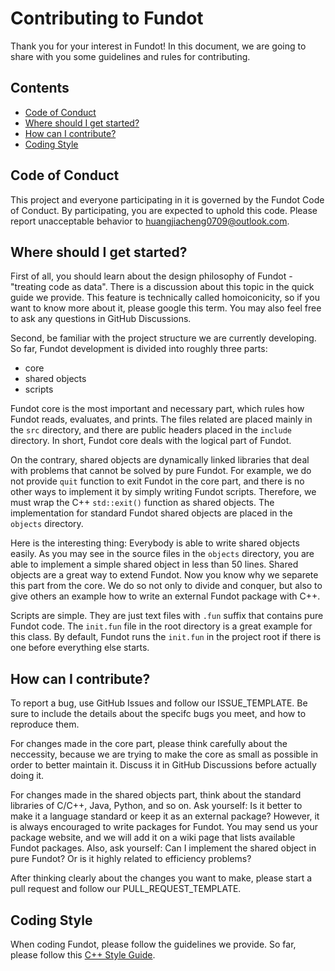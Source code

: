 # Contributing to Fundot

Thank you for your interest in Fundot! In this document, we are going to share with you some guidelines and rules for contributing.

## Contents

* [Code of Conduct](#code-of-conduct)
* [Where should I get started?](#where-should-i-get-started)
* [How can I contribute?](#how-can-i-contribute)
* [Coding Style](#coding-style)

## Code of Conduct

This project and everyone participating in it is governed by the Fundot Code of Conduct. By participating, you are expected to uphold this code. Please report unacceptable behavior to huangjiacheng0709@outlook.com.

## Where should I get started?

First of all, you should learn about the design philosophy of Fundot - "treating code as data". There is a discussion about this topic in the quick guide we provide. This feature is technically called homoiconicity, so if you want to know more about it, please google this term. You may also feel free to ask any questions in GitHub Discussions.

Second, be familiar with the project structure we are currently developing. So far, Fundot development is divided into roughly three parts:

* core
* shared objects
* scripts

Fundot core is the most important and necessary part, which rules how Fundot reads, evaluates, and prints. The files related are placed mainly in the `src` directory, and there are public headers placed in the `include` directory. In short, Fundot core deals with the logical part of Fundot.

On the contrary, shared objects are dynamically linked libraries that deal with problems that cannot be solved by pure Fundot. For example, we do not provide `quit` function to exit Fundot in the core part, and there is no other ways to implement it by simply writing Fundot scripts. Therefore, we must wrap the C++ `std::exit()` function as shared objects. The implementation for standard Fundot shared objects are placed in the `objects` directory.

Here is the interesting thing: Everybody is able to write shared objects easily. As you may see in the source files in the `objects` directory, you are able to implement a simple shared object in less than 50 lines. Shared objects are a great way to extend Fundot. Now you know why we separete this part from the core. We do so not only to divide and conquer, but also to give others an example how to write an external Fundot package with C++.

Scripts are simple. They are just text files with `.fun` suffix that contains pure Fundot code. The `init.fun` file in the root directory is a great example for this class. By default, Fundot runs the `init.fun` in the project root if there is one before everything else starts.

## How can I contribute?

To report a bug, use GitHub Issues and follow our ISSUE_TEMPLATE. Be sure to include the details about the specifc bugs you meet, and how to reproduce them.

For changes made in the core part, please think carefully about the neccessity, because we are trying to make the core as small as possible in order to better maintain it. Discuss it in GitHub Discussions before actually doing it.

For changes made in the shared objects part, think about the standard libraries of C/C++, Java, Python, and so on. Ask yourself: Is it better to make it a language standard or keep it as an external package? However, it is always encouraged to write packages for Fundot. You may send us your package website, and we will add it on a wiki page that lists available Fundot packages. Also, ask yourself: Can I implement the shared object in pure Fundot? Or is it highly related to efficiency problems?

After thinking clearly about the changes you want to make, please start a pull request and follow our PULL_REQUEST_TEMPLATE.

## Coding Style

When coding Fundot, please follow the guidelines we provide. So far, please follow this [C++ Style Guide](#cpp_style.md).
